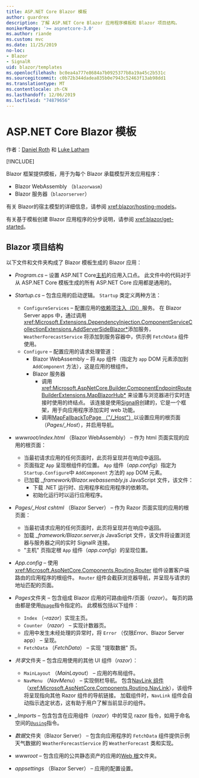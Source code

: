 ```yaml
---
title: ASP.NET Core Blazor 模板
author: guardrex
description: 了解 ASP.NET Core Blazor 应用程序模板和 Blazor 项目结构。
monikerRange: '>= aspnetcore-3.0'
ms.author: riande
ms.custom: mvc
ms.date: 11/25/2019
no-loc:
- Blazor
- SignalR
uid: blazor/templates
ms.openlocfilehash: bc0ea4a777e8684a7b0925377b8a19a45c2b531c
ms.sourcegitcommit: c0b72b344dadea835b0e7943c52463f13ab98dd1
ms.translationtype: MT
ms.contentlocale: zh-CN
ms.lasthandoff: 12/06/2019
ms.locfileid: "74879656"
---
```

# <a name="aspnet-core-opno-locblazor-templates"></a>ASP.NET Core Blazor 模板

作者：[Daniel Roth](https://github.com/danroth27) 和 [Luke Latham](https://github.com/guardrex)

[!INCLUDE[](~/includes/blazorwasm-preview-notice.md)]

Blazor 框架提供模板，用于为每个 Blazor 承载模型开发应用程序：

* Blazor WebAssembly （`blazorwasm`）
* Blazor 服务器（`blazorserver`）

有关 Blazor的宿主模型的详细信息，请参阅 <xref:blazor/hosting-models>。

有关基于模板创建 Blazor 应用程序的分步说明，请参阅 <xref:blazor/get-started>。

## <a name="opno-locblazor-project-structure"></a>Blazor 项目结构

以下文件和文件夹构成了 Blazor 模板生成的 Blazor 应用：

* *Program.cs* &ndash; 设置 ASP.NET Core[主机](xref:fundamentals/host/generic-host)的应用入口点。 此文件中的代码对于从 ASP.NET Core 模板生成的所有 ASP.NET Core 应用都是通用的。

* *Startup.cs* &ndash; 包含应用的启动逻辑。 `Startup` 类定义两种方法：

  * `ConfigureServices` &ndash; 配置应用的[依赖项注入（DI）](xref:fundamentals/dependency-injection)服务。 在 Blazor Server apps 中，通过调用 <xref:Microsoft.Extensions.DependencyInjection.ComponentServiceCollectionExtensions.AddServerSideBlazor*>添加服务，`WeatherForecastService` 将添加到服务容器中，供示例 `FetchData` 组件使用。
  * `Configure` &ndash; 配置应用的请求处理管道：
    * Blazor WebAssembly &ndash; 将 `App` 组件（指定为 `app` DOM 元素添加到 `AddComponent` 方法），这是应用的根组件。
    * Blazor 服务器
      * 调用 <xref:Microsoft.AspNetCore.Builder.ComponentEndpointRouteBuilderExtensions.MapBlazorHub*> 来设置与浏览器进行实时连接时使用的终结点。 该连接是使用[SignalR](xref:signalr/introduction)创建的，它是一个框架，用于向应用程序添加实时 web 功能。
      * 调用[MapFallbackToPage （"/_Host"）](xref:Microsoft.AspNetCore.Builder.RazorPagesEndpointRouteBuilderExtensions.MapFallbackToPage*)以设置应用的根页面（*Pages/_Host*），并启用导航。

* *wwwroot/index.html* （Blazor WebAssembly） &ndash; 作为 html 页面实现的应用的根页面：
  * 当最初请求应用的任何页面时，此页将呈现并在响应中返回。
  * 页面指定 `App` 呈现根组件的位置。 `App` 组件（*app.config*）指定为 `Startup.Configure`中 `AddComponent` 方法的 `app` DOM 元素。
  * 已加载 *_framework/Blazor.webassembly.js* JavaScript 文件，该文件：
    * 下载 .NET 运行时、应用程序和应用程序的依赖项。
    * 初始化运行时以运行应用程序。

* *Pages/_Host cshtml* （Blazor Server） &ndash; 作为 Razor 页面实现的应用的根页面：
  * 当最初请求应用的任何页面时，此页将呈现并在响应中返回。
  * 加载 *_framework/Blazor.server.js* JavaScript 文件，该文件将设置浏览器与服务器之间的实时 SignalR 连接。
  * "主机" 页指定根 `App` 组件（*app.config*）的呈现位置。

* *App.config* &ndash; 使用 <xref:Microsoft.AspNetCore.Components.Routing.Router> 组件设置客户端路由的应用程序的根组件。 `Router` 组件会截获浏览器导航，并呈现与请求的地址匹配的页面。

* *Pages*文件夹 &ndash; 包含组成 Blazor 应用的可路由组件/页面（*razor*）。 每页的路由都是使用[`@page`](xref:mvc/views/razor#page)指令指定的。 此模板包括以下组件：
  * `Index` （&ndash;*razor*）实现主页。
  * `Counter` （*razor*） &ndash; 实现计数器页。
  * 应用中发生未经处理的异常时，将 `Error` （仅限*Error*、Blazor Server app） &ndash; 呈现。
  * `FetchData` （*FetchData*） &ndash; 实现 "提取数据" 页。

* *共享*文件夹 &ndash; 包含应用使用的其他 UI 组件（*razor*）：
  * `MainLayout` （*MainLayout*） &ndash; 应用的布局组件。
  * `NavMenu` （*NavMenu*） &ndash; 实现侧栏导航。 包含[NavLink 组件](xref:blazor/routing#navlink-component)（<xref:Microsoft.AspNetCore.Components.Routing.NavLink>），该组件将呈现指向其他 Razor 组件的导航链接。 加载组件时，`NavLink` 组件会自动指示选定状态，这有助于用户了解当前显示的组件。

* *_Imports* &ndash; 包含包含在应用组件（*razor*）中的常见 razor 指令，如用于命名空间的[`@using`](xref:mvc/views/razor#using)指令。

* *数据*文件夹（Blazor Server） &ndash; 包含向应用程序的 `FetchData` 组件提供示例天气数据的 `WeatherForecastService` 的 `WeatherForecast` 类和实现。

* *wwwroot* &ndash; 包含应用的公共静态资产的应用的[Web 根](xref:fundamentals/index#web-root)文件夹。

* *appsettings* （Blazor Server） &ndash; 应用的配置设置。

